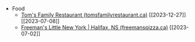

- Food
	- [Tom's Family Restaurant (tomsfamilyrestaurant.ca)](https://www.tomsfamilyrestaurant.ca/) [[2023-12-27]] [[2023-07-08]]
	- [Freeman's Little New York | Halifax, NS (freemanspizza.ca)](https://www.freemanspizza.ca/) [[2023-07-02]]
